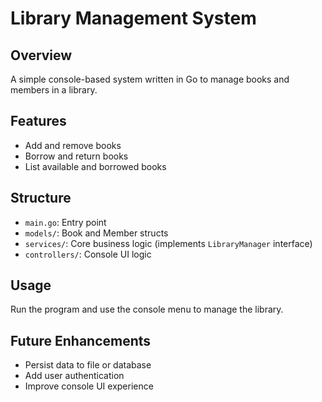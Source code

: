 # Library Management System

## Overview
A simple console-based system written in Go to manage books and members in a library.

## Features
- Add and remove books
- Borrow and return books
- List available and borrowed books

## Structure
- `main.go`: Entry point
- `models/`: Book and Member structs
- `services/`: Core business logic (implements `LibraryManager` interface)
- `controllers/`: Console UI logic

## Usage
Run the program and use the console menu to manage the library.

## Future Enhancements
- Persist data to file or database
- Add user authentication
- Improve console UI experience